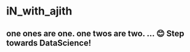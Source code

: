 # iN_with_ajith
one ones are one.
one twos are two.
... 😊
Step towards DataScience!
-------------------------
